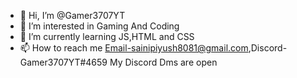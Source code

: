 - 👋 Hi, I’m @Gamer3707YT
- 👀 I’m interested in Gaming And Coding
- 🌱 I’m currently learning JS,HTML and CSS
- 📫 How to reach me Email-sainipiyush8081@gmail.com,Discord-Gamer3707YT#4659 My Discord Dms are open                                                                                                          
  
  
  
  
  
  

<!---
Gamer3707YT/Gamer3707YT is a ✨ special ✨ repository because its `README.md` (this file) appears on your GitHub profile.
You can click the Preview link to take a look at your changes.
--->
